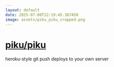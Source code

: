 ```yaml
---
layout: default
date: 2025-07-08T22:19:45.367450
image: assets/piku_piku_cropped.png
---
```


# [piku/piku](https://github.com/piku/piku)

heroku-style git push deploys to your own server
